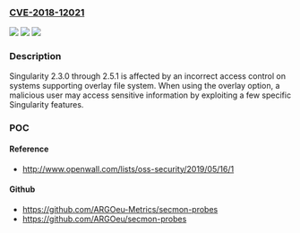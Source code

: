 ### [CVE-2018-12021](https://cve.mitre.org/cgi-bin/cvename.cgi?name=CVE-2018-12021)
![](https://img.shields.io/static/v1?label=Product&message=n%2Fa&color=blue)
![](https://img.shields.io/static/v1?label=Version&message=n%2Fa&color=blue)
![](https://img.shields.io/static/v1?label=Vulnerability&message=n%2Fa&color=brighgreen)

### Description

Singularity 2.3.0 through 2.5.1 is affected by an incorrect access control on systems supporting overlay file system. When using the overlay option, a malicious user may access sensitive information by exploiting a few specific Singularity features.

### POC

#### Reference
- http://www.openwall.com/lists/oss-security/2019/05/16/1

#### Github
- https://github.com/ARGOeu-Metrics/secmon-probes
- https://github.com/ARGOeu/secmon-probes

